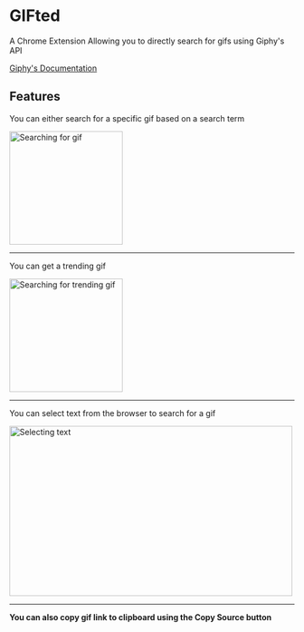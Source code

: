 # GIFted
A Chrome Extension Allowing you to directly search for gifs using Giphy's API

[Giphy's Documentation](https://developers.giphy.com/docs/)


## Features

You can either search for a specific gif based on a search term

<img src="https://media.giphy.com/media/QM8qscDjiO7JwtWNN3/giphy.gif" width="200" height="200" alt="Searching for gif" />

---
You can get a trending gif

<img src="https://media.giphy.com/media/xiYdnehq7t7g91Qx5W/giphy.gif" width="200" height="200" alt="Searching for trending gif"/>

---
You can select text from the browser to search for a gif

<img src="https://media.giphy.com/media/RZmNbsXTqjDFHhEd7r/giphy.gif" width="500" height="300" alt="Selecting text" />

---

**You can also copy gif link to clipboard using the Copy Source button**

